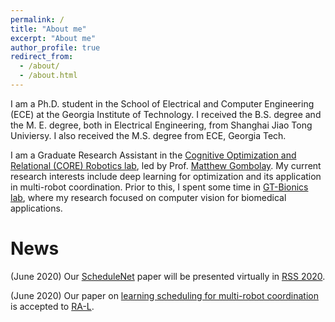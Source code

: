 ```yaml
---
permalink: /
title: "About me"
excerpt: "About me"
author_profile: true
redirect_from: 
  - /about/
  - /about.html
---
```


I am a Ph.D. student in the School of Electrical and Computer Engineering (ECE) at the Georgia Institute of Technology. I received the B.S. degree and the M. E. degree, both in Electrical Engineering, from Shanghai Jiao Tong Univiersy. I also received the M.S. degree from ECE, Georgia Tech. 

I am a Graduate Research Assistant in the [Cognitive Optimization and Relational (CORE) Robotics lab](https://core-robotics.gatech.edu), led by Prof. [Matthew Gombolay](https://core-robotics.gatech.edu/people/matthew-gombolay/). My current research interests include deep learning for optimization and its application in multi-robot coordination. Prior to this, I spent some time in [GT-Bionics lab](http://gtbionics.ece.gatech.edu/), where my research focused on computer vision for biomedical applications.

News
======
(June 2020) Our [ScheduleNet](http://www.roboticsproceedings.org/rss16/p094.pdf) paper will be presented virtually in [RSS 2020](https://roboticsconference.org/).

(June 2020) Our paper on [learning scheduling for multi-robot coordination](https://phejohnwang.github.io/files/RAL20_robognn.pdf) is accepted to [RA-L](https://www.ieee-ras.org/publications/ra-l).
